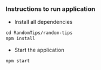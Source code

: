 ### Instructions to run application

* Install all dependencies 

```html
cd RandomTips/random-tips
npm install
```

* Start the application

```html
npm start
```
